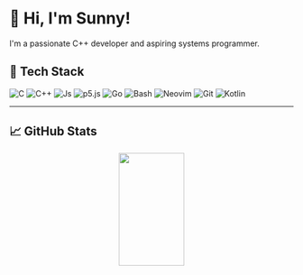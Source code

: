# 👋 Hi, I'm Sunny!

I'm a passionate C++ developer and aspiring systems programmer.

## 🚀 Tech Stack
![C](https://img.shields.io/badge/C-A8B9CC?style=flat&logo=c&logoColor=white)
![C++](https://img.shields.io/badge/C++-00599C?style=flat&logo=c%2b%2b&logoColor=white)
![Js](https://img.shields.io/badge/Js-F7DF1E?style=flat&logo=javascript&logoColor=black)
![p5.js](https://img.shields.io/badge/p5.js-ED225D?style=flat&logo=p5dotjs&logoColor=white)
![Go](https://img.shields.io/badge/Go-00ADD8?style=flat&logo=go&logoColor=white)
![Bash](https://img.shields.io/badge/Bash-121011?style=flat&logo=gnu-bash&logoColor=white)
![Neovim](https://img.shields.io/badge/Neovim-57A143?style=flat&logo=neovim&logoColor=white)
![Git](https://img.shields.io/badge/Git-F05032?style=flat&logo=git&logoColor=white)
![Kotlin](https://img.shields.io/badge/Kotlin-7F52FF?style=flat&logo=kotlin&logoColor=white)

---

## 📈 GitHub Stats

<p align="center">
  <img width="48%" height="200" src="https://github-readme-stats.vercel.app/api?username=SunnyGitGud&show_icons=true&theme=tokyonight" />
</p>

